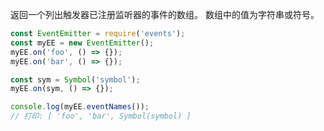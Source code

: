 <!-- YAML
added: v6.0.0
-->

返回一个列出触发器已注册监听器的事件的数组。
数组中的值为字符串或符号。 

```js
const EventEmitter = require('events');
const myEE = new EventEmitter();
myEE.on('foo', () => {});
myEE.on('bar', () => {});

const sym = Symbol('symbol');
myEE.on(sym, () => {});

console.log(myEE.eventNames());
// 打印: [ 'foo', 'bar', Symbol(symbol) ]
```

